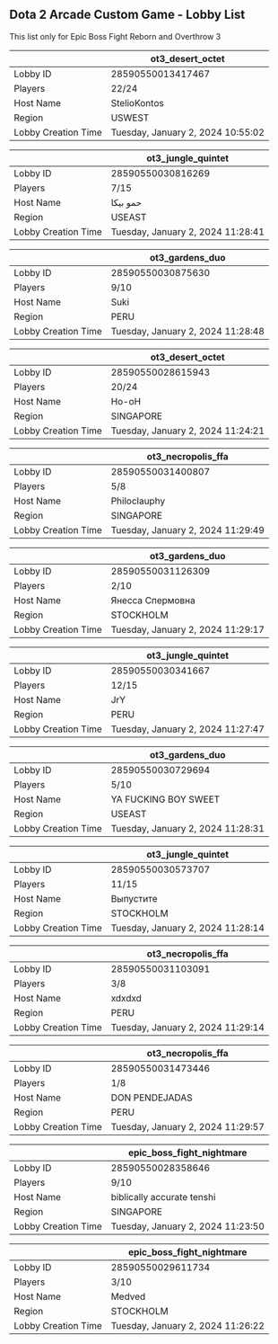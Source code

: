 ## Dota 2 Arcade Custom Game - Lobby List

This list only for Epic Boss Fight Reborn and Overthrow 3

|  | ot3_desert_octet |
| ------ | ------ |
| Lobby ID | 28590550013417467 |
| Players | 22/24 |
| Host Name | StelioKontos |
| Region | USWEST |
| Lobby Creation Time | Tuesday, January 2, 2024 10:55:02 |


|  | ot3_jungle_quintet |
| ------ | ------ |
| Lobby ID | 28590550030816269 |
| Players | 7/15 |
| Host Name | حمو بيكا |
| Region | USEAST |
| Lobby Creation Time | Tuesday, January 2, 2024 11:28:41 |


|  | ot3_gardens_duo |
| ------ | ------ |
| Lobby ID | 28590550030875630 |
| Players | 9/10 |
| Host Name | Suki |
| Region | PERU |
| Lobby Creation Time | Tuesday, January 2, 2024 11:28:48 |


|  | ot3_desert_octet |
| ------ | ------ |
| Lobby ID | 28590550028615943 |
| Players | 20/24 |
| Host Name | Ho-oH |
| Region | SINGAPORE |
| Lobby Creation Time | Tuesday, January 2, 2024 11:24:21 |


|  | ot3_necropolis_ffa |
| ------ | ------ |
| Lobby ID | 28590550031400807 |
| Players | 5/8 |
| Host Name | Philoclauphy |
| Region | SINGAPORE |
| Lobby Creation Time | Tuesday, January 2, 2024 11:29:49 |


|  | ot3_gardens_duo |
| ------ | ------ |
| Lobby ID | 28590550031126309 |
| Players | 2/10 |
| Host Name | Янесса Спермовна |
| Region | STOCKHOLM |
| Lobby Creation Time | Tuesday, January 2, 2024 11:29:17 |


|  | ot3_jungle_quintet |
| ------ | ------ |
| Lobby ID | 28590550030341667 |
| Players | 12/15 |
| Host Name | JrY |
| Region | PERU |
| Lobby Creation Time | Tuesday, January 2, 2024 11:27:47 |


|  | ot3_gardens_duo |
| ------ | ------ |
| Lobby ID | 28590550030729694 |
| Players | 5/10 |
| Host Name | YA FUCKING BOY SWEET |
| Region | USEAST |
| Lobby Creation Time | Tuesday, January 2, 2024 11:28:31 |


|  | ot3_jungle_quintet |
| ------ | ------ |
| Lobby ID | 28590550030573707 |
| Players | 11/15 |
| Host Name | Выпустите |
| Region | STOCKHOLM |
| Lobby Creation Time | Tuesday, January 2, 2024 11:28:14 |


|  | ot3_necropolis_ffa |
| ------ | ------ |
| Lobby ID | 28590550031103091 |
| Players | 3/8 |
| Host Name | xdxdxd |
| Region | PERU |
| Lobby Creation Time | Tuesday, January 2, 2024 11:29:14 |


|  | ot3_necropolis_ffa |
| ------ | ------ |
| Lobby ID | 28590550031473446 |
| Players | 1/8 |
| Host Name | DON PENDEJADAS |
| Region | PERU |
| Lobby Creation Time | Tuesday, January 2, 2024 11:29:57 |


|  | epic_boss_fight_nightmare |
| ------ | ------ |
| Lobby ID | 28590550028358646 |
| Players | 9/10 |
| Host Name | biblically accurate tenshi |
| Region | SINGAPORE |
| Lobby Creation Time | Tuesday, January 2, 2024 11:23:50 |


|  | epic_boss_fight_nightmare |
| ------ | ------ |
| Lobby ID | 28590550029611734 |
| Players | 3/10 |
| Host Name | Medved |
| Region | STOCKHOLM |
| Lobby Creation Time | Tuesday, January 2, 2024 11:26:22 |


